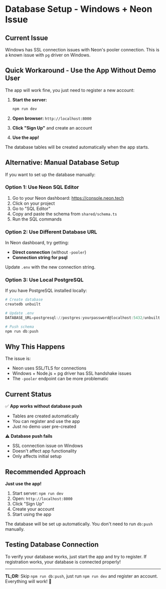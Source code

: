 # Database Setup - Windows + Neon Issue

## Current Issue

Windows has SSL connection issues with Neon's pooler connection. This is a known issue with `pg` driver on Windows.

## Quick Workaround - Use the App Without Demo User

The app will work fine, you just need to register a new account:

1. **Start the server:**
   ```powershell
   npm run dev
   ```

2. **Open browser:** `http://localhost:8000`

3. **Click "Sign Up"** and create an account

4. **Use the app!**

The database tables will be created automatically when the app starts.

## Alternative: Manual Database Setup

If you want to set up the database manually:

### Option 1: Use Neon SQL Editor

1. Go to your Neon dashboard: https://console.neon.tech
2. Click on your project
3. Go to "SQL Editor"
4. Copy and paste the schema from `shared/schema.ts`
5. Run the SQL commands

### Option 2: Use Different Database URL

In Neon dashboard, try getting:
- **Direct connection** (without `-pooler`)
- **Connection string for psql**

Update `.env` with the new connection string.

### Option 3: Use Local PostgreSQL

If you have PostgreSQL installed locally:

```powershell
# Create database
createdb unbuilt

# Update .env
DATABASE_URL=postgresql://postgres:yourpassword@localhost:5432/unbuilt

# Push schema
npm run db:push
```

## Why This Happens

The issue is:
- Neon uses SSL/TLS for connections
- Windows + Node.js + pg driver has SSL handshake issues
- The `-pooler` endpoint can be more problematic

## Current Status

✅ **App works without database push**
- Tables are created automatically
- You can register and use the app
- Just no demo user pre-created

⚠️ **Database push fails**
- SSL connection issue on Windows
- Doesn't affect app functionality
- Only affects initial setup

## Recommended Approach

**Just use the app!**

1. Start server: `npm run dev`
2. Open: `http://localhost:8000`
3. Click "Sign Up"
4. Create your account
5. Start using the app

The database will be set up automatically. You don't need to run `db:push` manually.

## Testing Database Connection

To verify your database works, just start the app and try to register. If registration works, your database is connected properly!

---

**TL;DR:** Skip `npm run db:push`, just run `npm run dev` and register an account. Everything will work! 🚀
